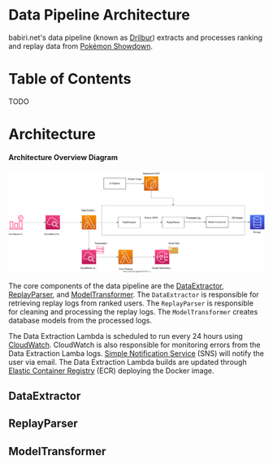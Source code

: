 # Data Pipeline Architecture

babiri.net's data pipeline (known as [Drilbur](<https://bulbapedia.bulbagarden.net/wiki/Drilbur_(Pok%C3%A9mon)>)) extracts and processes ranking and replay data from [Pokémon Showdown](https://pokemonshowdown.com/).

# Table of Contents

TODO

# Architecture

#### Architecture Overview Diagram

![High Level Architecture Diagram](images/Data_Pipeline_Architecture.svg)

The core components of the data pipeline are the [DataExtractor](#DataExtractor), [ReplayParser](#ReplayParser), and [ModelTransformer](#ModelTransformer). The `DataExtractor` is responsible for retrieving replay logs from ranked users. The `ReplayParser` is responsible for cleaning and processing the replay logs. The `ModelTransformer` creates database models from the processed logs.

The Data Extraction Lambda is scheduled to run every 24 hours using [CloudWatch](https://aws.amazon.com/cloudwatch/). CloudWatch is also responsible for monitoring errors from the Data Extraction Lamba logs. [Simple Notification Service](https://aws.amazon.com/sns/?whats-new-cards.sort-by=item.additionalFields.postDateTime&whats-new-cards.sort-order=desc) (SNS) will notify the user via email. The Data Extraction Lambda builds are updated through [Elastic Container Registry](https://aws.amazon.com/ecr/) (ECR) deploying the Docker image.

## DataExtractor

## ReplayParser

## ModelTransformer

